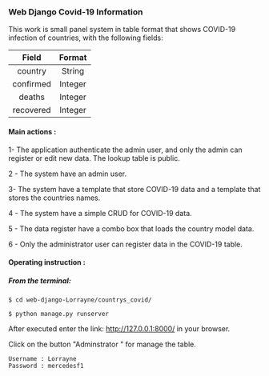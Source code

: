 
### Web Django Covid-19 Information
This work is small panel system  in table format  that shows  COVID-19 infection of countries, with the following fields:


| Field | Format | 
| :---: | :---: | 
| country | String | 
| confirmed | Integer |  
| deaths | Integer | 
| recovered | Integer | 

#### Main actions  :

1- The application  authenticate the admin user, and only the admin can register or edit new data. The lookup table is public.

2 - The system have an admin user.

3- The system  have a template that  store COVID-19 data and a template that stores the countries names.

4 - The system  have a simple CRUD for COVID-19 data.

5 - The data register  have a combo box that loads the country model data.

6 - Only the administrator user can register data in the COVID-19 table.


#### Operating instruction :
##### From the terminal:
```
$ cd web-django-Lorrayne/countrys_covid/ 
```


```
$ python manage.py runserver

```
After executed enter the link: http://127.0.0.1:8000/ in your browser.

Click on the button "Adminstrator " for manage the table.
```
Username : Lorrayne
Password : mercedesf1
```



